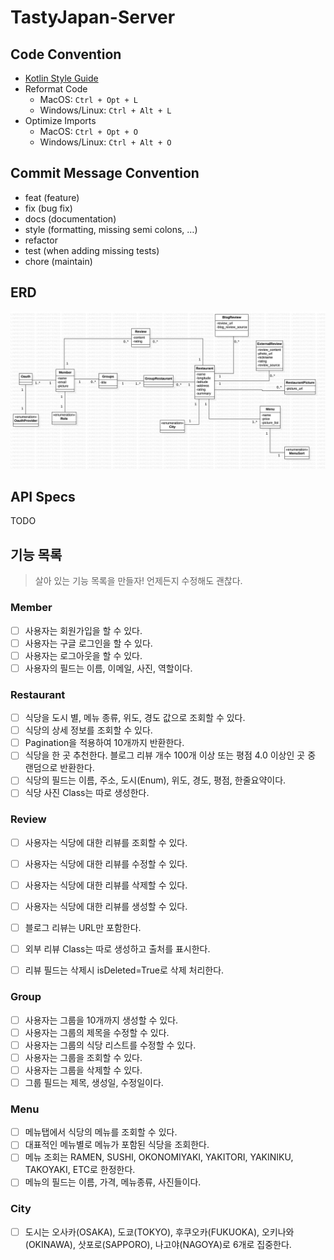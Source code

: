 # TastyJapan-Server

## Code Convention
- [Kotlin Style Guide](https://kotlinlang.org/docs/reference/coding-conventions.html)
- Reformat Code
  - MacOS: `Ctrl + Opt + L`
  - Windows/Linux: `Ctrl + Alt + L`
- Optimize Imports
  - MacOS: `Ctrl + Opt + O`
  - Windows/Linux: `Ctrl + Alt + O`

## Commit Message Convention
- feat (feature)
- fix (bug fix)
- docs (documentation)
- style (formatting, missing semi colons, …)
- refactor
- test (when adding missing tests)
- chore (maintain)

## ERD
![erd](src/main/resources/static/TastyJapan.jpg)

## API Specs
TODO

## 기능 목록
> 살아 있는 기능 목록을 만들자! 언제든지 수정해도 괜찮다.
### Member
- [ ] 사용자는 회원가입을 할 수 있다.
- [ ] 사용자는 구글 로그인을 할 수 있다.
- [ ] 사용자는 로그아웃을 할 수 있다.
- [ ] 사용자의 필드는 이름, 이메일, 사진, 역할이다.

### Restaurant
- [ ] 식당을 도시 별, 메뉴 종류, 위도, 경도 값으로 조회할 수 있다.
- [ ] 식당의 상세 정보를 조회할 수 있다.
- [ ] Pagination을 적용하여 10개까지 반환한다.
- [ ] 식당을 한 곳 추천한다. 블로그 리뷰 개수 100개 이상 또는 평점 4.0 이상인 곳 중 랜덤으로 반환한다.
- [ ] 식당의 필드는 이름, 주소, 도시(Enum), 위도, 경도, 평점, 한줄요약이다.
- [ ] 식당 사진 Class는 따로 생성한다.

### Review
- [ ] 사용자는 식당에 대한 리뷰를 조회할 수 있다.
- [ ] 사용자는 식당에 대한 리뷰를 수정할 수 있다.
- [ ] 사용자는 식당에 대한 리뷰를 삭제할 수 있다.
- [ ] 사용자는 식당에 대한 리뷰를 생성할 수 있다.
- [ ] 블로그 리뷰는 URL만 포함한다.
- [ ] 외부 리뷰 Class는 따로 생성하고 출처를 표시한다.
- [ ] 리뷰 필드는 삭제시 isDeleted=True로 삭제 처리한다.


### Group
- [ ] 사용자는 그룹을 10개까지 생성할 수 있다.
- [ ] 사용자는 그룹의 제목을 수정할 수 있다.
- [ ] 사용자는 그룹의 식당 리스트를 수정할 수 있다.
- [ ] 사용자는 그룹을 조회할 수 있다.
- [ ] 사용자는 그룹을 삭제할 수 있다.
- [ ] 그룹 필드는 제목, 생성일, 수정일이다.

### Menu
- [ ] 메뉴탭에서 식당의 메뉴를 조회할 수 있다.
- [ ] 대표적인 메뉴별로 메뉴가 포함된 식당을 조회한다.
- [ ] 메뉴 조회는 RAMEN, SUSHI, OKONOMIYAKI, YAKITORI, YAKINIKU, TAKOYAKI, ETC로 한정한다.
- [ ] 메뉴의 필드는 이름, 가격, 메뉴종류, 사진들이다.

### City
- [ ] 도시는 오사카(OSAKA), 도쿄(TOKYO), 후쿠오카(FUKUOKA), 오키나와(OKINAWA), 삿포로(SAPPORO), 나고야(NAGOYA)로 6개로 집중한다.